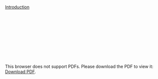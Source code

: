 
[Introduction](tutorial2018/1_NWChem_Intro.pdf "wikilink")

<object data="https://github.com/nwchemgit/nwchem-wiki/raw/master/tutorial2018/1_NWChem_Intro.pdf" type="application/pdf" width="700px" height="700px">
    <embed src="https://github.com/nwchemgit/nwchem-wiki/raw/master/tutorial2018/1_NWChem_Intro.pdf">
        <p>This browser does not support PDFs. Please download the PDF to view it: <a href="https://github.com/nwchemgit/nwchem-wiki/raw/master/tutorial2018/1_NWChem_Intro.pdf">Download PDF</a>.</p>
    </embed>
</object>